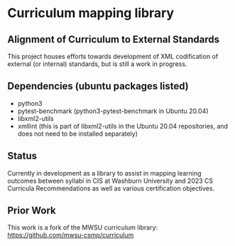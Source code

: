 # Curriculum mapping library

## Alignment of Curriculum to External Standards

This project houses efforts towards development of XML codification of external (or internal) standards, but is still a work in progress. 

## Dependencies (ubuntu packages listed)
* python3
* pytest-benchmark  (python3-pytest-benchmark in Ubuntu 20.04)
* libxml2-utils
* xmllint (this is part of libxml2-utils in the Ubuntu 20.04 repositories, and does not need to be installed separately)

## Status 

Currently in development as a library to assist in mapping learning outcomes between syllabi in CIS at Washburn University and 2023 CS Curricula Recommendations as well as various certification objectives. 

## Prior Work

This work is a fork of the MWSU curriculum library: https://github.com/mwsu-csmp/curriculum
